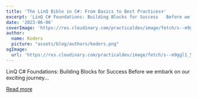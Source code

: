 ```yaml
---
title: 'The LinQ Bible in C#: From Basics to Best Practices✝️'
excerpt: 'LinQ C# Foundations: Building Blocks for Success   Before we embark on our exciting journey...'
date: '2023-06-06'
coverImage: 'https://res.cloudinary.com/practicaldev/image/fetch/s--m9ggl1_5--/c_imagga_scale,f_auto,fl_progressive,h_420,q_auto,w_1000/https://dev-to-uploads.s3.amazonaws.com/uploads/articles/zl76qdlj8c04av8evkyt.png'
author:
  name: Koders
  picture: "assets/blog/authors/koders.png"
ogImage:
  url: 'https://res.cloudinary.com/practicaldev/image/fetch/s--m9ggl1_5--/c_imagga_scale,f_auto,fl_progressive,h_420,q_auto,w_1000/https://dev-to-uploads.s3.amazonaws.com/uploads/articles/zl76qdlj8c04av8evkyt.png'
---
```


LinQ C# Foundations: Building Blocks for Success   Before we embark on our exciting journey...

[Read more](https://dev.to/bytehide/the-linq-bible-in-c-from-basics-to-best-practices-1e3c)
